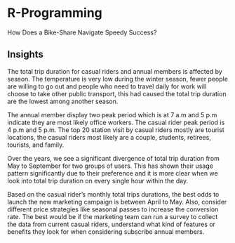 # R-Programming
How Does a Bike-Share Navigate Speedy Success?


## Insights
The total trip duration for casual riders and annual members is affected by season. The temperature is very low during the winter season, fewer people are willing to go out and people who need to travel daily for work will choose to take other public transport, this had caused the total trip duration are the lowest among another season. 

The annual member display two peak period which is at 7 a.m and 5 p.m indicate they are most likely office workers. The casual rider peak period is 4 p.m and 5 p.m. The top 20 station visit by casual riders mostly are tourist locations, the casual riders most likely are a couple, students, retirees, tourists, and family.

Over the years, we see a significant divergence of total trip duration from May to September for two groups of users. This has shown their usage pattern significantly due to their preference and it is more clear when we look into total trip duration on every single hour within the day.

Based on the casual rider’s monthly total trips durations, the best odds to launch the new marketing campaign is between April to May. Also, consider different price strategies like seasonal passes to increase the conversion rate.
The best would be if the marketing team can run a survey to collect the data from current casual riders, understand what kind of features or benefits they look for when considering subscribe annual members.
